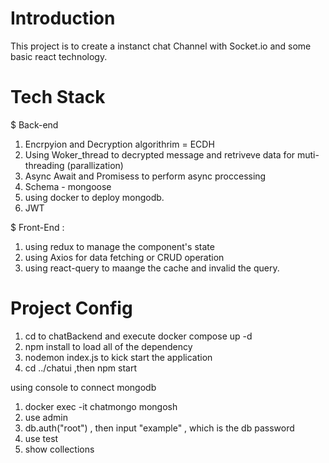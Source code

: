 # Introduction
This project is to create a instanct chat Channel with Socket.io and some basic react technology.

# Tech Stack
$ Back-end 
1. Encrpyion and Decryption algorithrim =  ECDH
2. Using Woker_thread to decrypted message and retriveve data for muti-threading (parallization) 
3. Async Await and Promisess to perform async  proccessing
4. Schema - mongoose
5. using docker to deploy mongodb.
6. JWT  

$ Front-End :
1. using redux to manage the component's  state
2. using Axios for data fetching or CRUD  operation
3. using react-query to maange the cache  and  invalid the query.

# Project Config
1. cd to chatBackend  and  execute docker compose up -d
2. npm install to load all of the dependency
3. nodemon index.js to kick start the application
4. cd ../chatui ,then npm start

using console to connect mongodb
1. docker exec -it chatmongo mongosh
2. use admin
3. db.auth("root") , then  input  "example"  , which is the db password
4. use test
5. show collections

